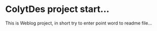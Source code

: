 # ColytDes project start...
This is Weblog project, in short try to enter point word to readme file...
